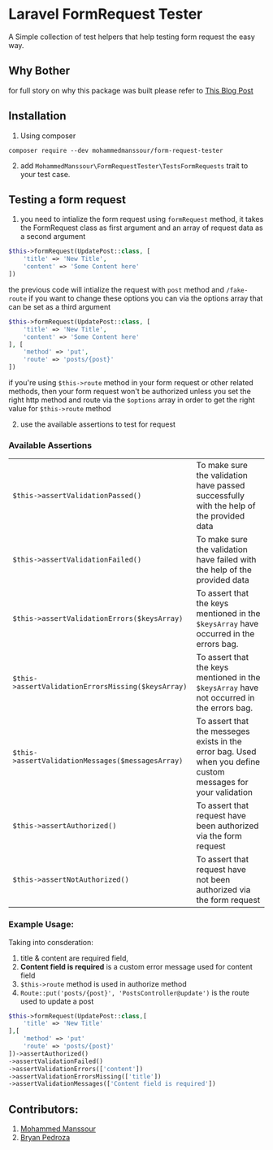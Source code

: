 # Laravel FormRequest Tester

A Simple collection of test helpers that help testing form request the easy way.

## Why Bother

for full story on why this package was built please refer to [This Blog Post](https://mohammedmanssour.me/blog/testing-laravel-form-request/)

## Installation

1. Using composer

```
composer require --dev mohammedmanssour/form-request-tester
```

2. add `MohammedManssour\FormRequestTester\TestsFormRequests` trait to your test case.

## Testing a form request

1. you need to intialize the form request using `formRequest` method, it takes the FormRequest class as first argument and an array of request data as a second argument

```php
$this->formRequest(UpdatePost::class, [
    'title' => 'New Title',
    'content' => 'Some Content here'
])
```

the previous code will intialize the request with `post` method and `/fake-route` if you want to change these options you can via the options array that can be set as a third argument

```php
$this->formRequest(UpdatePost::class, [
    'title' => 'New Title',
    'content' => 'Some Content here'
], [
    'method' => 'put',
    'route' => 'posts/{post}'
])
```

if you're using `$this->route` method in your form request or other related methods, then your form request won't be authorized unless you set the right http method and route via the `$options` array in order to get the right value for `$this->route` method

2. use the available assertions to test for request

### Available Assertions

|                                                    |                                                                                                               |
| -------------------------------------------------- | ------------------------------------------------------------------------------------------------------------- |
| `$this->assertValidationPassed()`                  | To make sure the validation have passed successfully with the help of the provided data                       |
| `$this->assertValidationFailed()`                  | To make sure the validation have failed with the help of the provided data                                    |
| `$this->assertValidationErrors($keysArray)`        | To assert that the keys mentioned in the `$keysArray` have occurred in the errors bag.                        |
| `$this->assertValidationErrorsMissing($keysArray)` | To assert that the keys mentioned in the `$keysArray` have not occurred in the errors bag.                    |
| `$this->assertValidationMessages($messagesArray)`  | To assert that the messeges exists in the error bag. Used when you define custom messages for your validation |
| `$this->assertAuthorized()`                        | To assert that request have been authorized via the form request                                              |
| `$this->assertNotAuthorized()`                     | To assert that request have not been authorized via the form request                                          |

### Example Usage:

Taking into consderation:

1. title & content are required field,
2. **Content field is required** is a custom error message used for content field
3. `$this->route` method is used in authorize method
4. `Route::put('posts/{post}', 'PostsController@update')` is the route used to update a post

```php
$this->formRequest(UpdatePost::class,[
    'title' => 'New Title'
],[
    'method' => 'put'
    'route' => 'posts/{post}'
])->assertAuthorized()
->assertValidationFailed()
->assertValidationErrors(['content'])
->assertValidationErrorsMissing(['title'])
->assertValidationMessages(['Content field is required'])
```

## Contributors:

1. [Mohammed Manssour](https://mohammedmanssour.me)
2. [Bryan Pedroza](https://www.bryanpedroza.com/)
